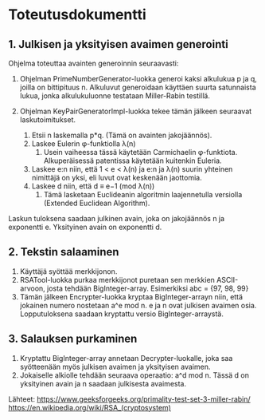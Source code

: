 # Toteutusdokumentti

## 1. Julkisen ja yksityisen avaimen generointi

Ohjelma toteuttaa avainten generoinnin seuraavasti:

1. Ohjelman PrimeNumberGenerator-luokka generoi kaksi alkulukua p ja q, joilla on bittipituus n. Alkuluvut generoidaan käyttäen suurta satunnaista lukua, jonka alkulukuluonne testataan Miller-Rabin testillä. 

2. Ohjelman KeyPairGeneratorImpl-luokka tekee tämän jälkeen seuraavat laskutoimitukset.
    1. Etsii n laskemalla p*q. (Tämä on avainten jakojäännös).
    2. Laskee Eulerin  φ-funktiolla λ(n)
        1. Usein vaiheessa tässä käytetään Carmichaelin φ-funktiota. Alkuperäisessä patentissa käytetään kuitenkin Euleria. 
    3. Laskee e:n niin, että 1 < e < λ(n)  ja e:n ja λ(n) suurin yhteinen nimittäjä on yksi, eli luvut ovat keskenään jaottomia.
    4. Laskee d niin, että d ≡ e−1 (mod λ(n))
        1. Tämä lasketaan Euclideanin algoritmin laajennetulla versiolla (Extended Euclidean Algorithm).

Laskun tuloksena saadaan julkinen avain, joka on jakojäännös n ja exponentti e. Yksityinen avain on exponentti d.

## 2. Tekstin salaaminen 

1. Käyttäjä syöttää merkkijonon. 
2. RSATool-luokka purkaa merkkijonot puretaan sen merkkien ASCII-arvoon, josta tehdään BigInteger-array. Esimerkiksi abc = {97, 98, 99}
3. Tämän jälkeen Encrypter-luokka kryptaa BigInteger-arrayn niin, että jokainen numero nostetaan a^e mod n. e ja n ovat julkisen avaimen osia. Lopputuloksena saadaan kryptattu versio BigInteger-arraystä.

## 3. Salauksen purkaminen
1. Kryptattu BigInteger-array annetaan Decrypter-luokalle, joka saa syötteenään myös julkisen avaimen ja yksityisen avaimen. 
2. Jokaiselle alkiolle tehdään seuraava operaatio: a^d mod n. Tässä d on yksityinen avain ja n saadaan julkisesta avaimesta. 

Lähteet:
https://www.geeksforgeeks.org/primality-test-set-3-miller-rabin/
https://en.wikipedia.org/wiki/RSA_(cryptosystem)
